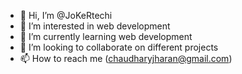 - 👋 Hi, I’m @JoKeRtechi
- 👀 I’m interested in web development
- 🌱 I’m currently learning web development
- 💞️ I’m looking to collaborate on different projects 
- 📫 How to reach me (chaudharyjharan@gmail.com)

<!---
JoKeRtechi/JoKeRtechi is a ✨ special ✨ repository because its `README.md` (this file) appears on your GitHub profile.
You can click the Preview link to take a look at your changes.
--->
